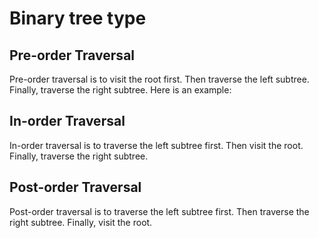 # Binary tree type

## Pre-order Traversal
Pre-order traversal is to visit the root first. Then traverse the left subtree. Finally, traverse the right subtree. Here is an example:

## In-order Traversal
In-order traversal is to traverse the left subtree first. Then visit the root. Finally, traverse the right subtree.

## Post-order Traversal
Post-order traversal is to traverse the left subtree first. Then traverse the right subtree. Finally, visit the root.

